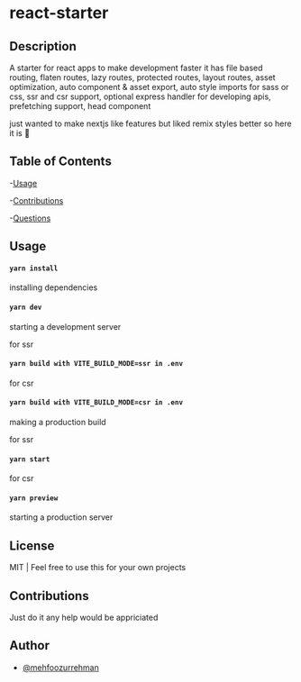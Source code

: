 # react-starter

## Description

A starter for react apps to make development faster it has file based routing, flaten routes, lazy routes, protected routes, layout routes, asset optimization, auto component & asset export, auto style imports for sass or css, ssr and csr support, optional express handler for developing apis, prefetching support, head component

just wanted to make nextjs like features but liked remix styles better so here it is 💖

## Table of Contents

-[Usage](#usage)

-[Contributions](#contributions)

-[Questions](#questions)

## Usage

#### `yarn install`

installing dependencies

#### `yarn dev`

starting a development server

for ssr
#### `yarn build with VITE_BUILD_MODE=ssr in .env`

for csr
#### `yarn build with VITE_BUILD_MODE=csr in .env`

making a production build

for ssr
#### `yarn start`

for csr
#### `yarn preview`

starting a production server

## License

MIT | Feel free to use this for your own projects

## Contributions

Just do it any help would be appriciated

## Author

- [@mehfoozurrehman](https://www.github.com/mehfoozurrehman)
